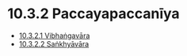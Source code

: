 

# 10.3.2 Paccayapaccanīya

* [10.3.2.1 Vibhaṅgavāra](10.3.2/10.3.2.1.md)
* [10.3.2.2 Saṅkhyāvāra](10.3.2/10.3.2.2.md)




